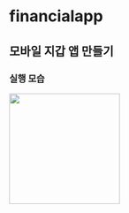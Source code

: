 # financialapp

## 모바일 지갑 앱 만들기

### 실행 모습
<img src="https://user-images.githubusercontent.com/95911613/211908990-e0eea1c8-3af1-4fff-a933-352dfe4afbbb.png" width = "200">
